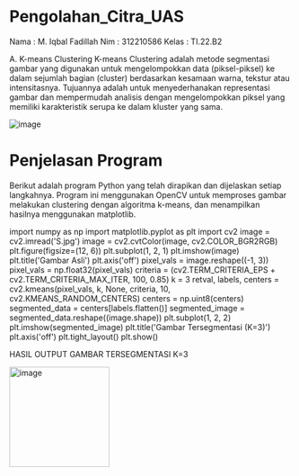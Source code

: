 # Pengolahan_Citra_UAS

Nama  : M. Iqbal Fadillah
Nim   : 312210586
Kelas : TI.22.B2

A. K-means Clustering
K-means Clustering adalah metode segmentasi gambar yang digunakan untuk mengelompokkan data (piksel-piksel) ke dalam sejumlah bagian (cluster) berdasarkan kesamaan warna, tekstur atau intensitasnya. Tujuannya adalah untuk menyederhanakan representasi gambar dan mempermudah analisis dengan mengelompokkan piksel yang memiliki karakteristik serupa ke dalam kluster yang sama.

![image](https://github.com/IQBAL06102002/Pengolahan_Citra_UAS/assets/115945207/6e3ced59-b72b-478f-b7df-c48d5c098a13)

# Penjelasan Program

Berikut adalah program Python yang telah dirapikan dan dijelaskan setiap langkahnya. Program ini menggunakan OpenCV untuk memproses gambar melakukan clustering dengan algoritma k-means, dan menampilkan hasilnya menggunakan matplotlib.

import numpy as np
import matplotlib.pyplot as plt
import cv2
image = cv2.imread('S.jpg')
image = cv2.cvtColor(image, cv2.COLOR_BGR2RGB)
plt.figure(figsize=(12, 6))
plt.subplot(1, 2, 1)
plt.imshow(image)
plt.title('Gambar Asli')
plt.axis('off')
pixel_vals = image.reshape((-1, 3))
pixel_vals = np.float32(pixel_vals)
criteria = (cv2.TERM_CRITERIA_EPS + cv2.TERM_CRITERIA_MAX_ITER, 100, 0.85)
k = 3
retval, labels, centers = cv2.kmeans(pixel_vals, k, None, criteria, 10, cv2.KMEANS_RANDOM_CENTERS)
centers = np.uint8(centers)
segmented_data = centers[labels.flatten()]
segmented_image = segmented_data.reshape((image.shape))
plt.subplot(1, 2, 2)
plt.imshow(segmented_image)
plt.title('Gambar Tersegmentasi (K=3)')
plt.axis('off')
plt.tight_layout()
plt.show()

HASIL OUTPUT GAMBAR TERSEGMENTASI K=3

<img width="178" alt="image" src="https://github.com/IQBAL06102002/Pengolahan_Citra_UAS/assets/115945207/5bc1f3fd-e0b2-410e-b378-2548e9d7d7c4">
